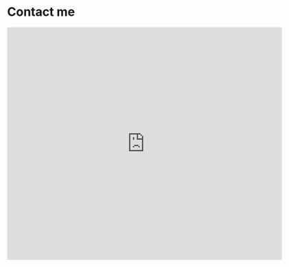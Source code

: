 # Contact me

<iframe src="https://docs.google.com/forms/d/e/1FAIpQLSe9ag8_F5EM3d_3ra2lnenUMb-98gLUZpa8a1slH67xoGPJ0A/viewform?embedded=true" width="640" height="542" frameborder="0" marginheight="0" marginwidth="0">Loading…</iframe>